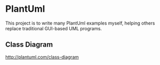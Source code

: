 # PlantUml

This project is to write many PlantUml examples myself, helping others replace traditional GUI-based UML programs.

## Class Diagram
http://plantuml.com/class-diagram
